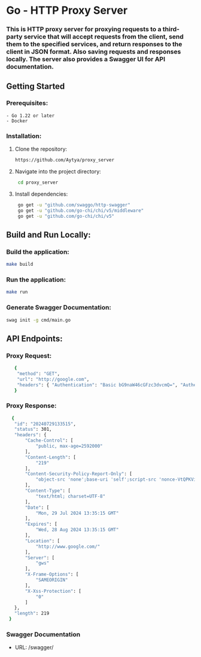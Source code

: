 # Go - HTTP Proxy Server

### This is HTTP proxy server for proxying requests to a third-party service that will accept requests from the client, send them to the specified services, and return responses to the client in JSON format. Also saving requests and responses locally. The server also provides a Swagger UI for API documentation.

## Getting Started

### Prerequisites:
    - Go 1.22 or later
    - Docker
### Installation:
1. Clone the repository:
   ```bash
   https://github.com/Aytya/proxy_server
   ```
2. Navigate into the project directory:
   ```bash
    cd proxy_server
   ```
3. Install dependencies:
   ```bash
    go get -u "github.com/swaggo/http-swagger"
    go get -u "github.com/go-chi/chi/v5/middleware"
    go get -u "github.com/go-chi/chi/v5"
   ```

##  Build and Run Locally:
 ### Build the application:
   ```bash
   make build
   ```
 ### Run the application:
   ```bash
   make run
   ```
 ### Generate Swagger Documentation:
   ```bash
   swag init -g cmd/main.go
   ```
## API Endpoints:
 ### Proxy Request:
 ```bash
    {
     "method": "GET",
     "url": "http://google.com",
     "headers": { "Authentication": "Basic bG9naW46cGFzc3dvcmQ=", "Authentications": "Basic bG9naW46cGFzc3dvcmQ=" }
    }
 ```
 ### Proxy Response:
 ```bash
   {
    "id": "20240729133515",
    "status": 301,
    "headers": {
        "Cache-Control": [
            "public, max-age=2592000"
        ],
        "Content-Length": [
            "219"
        ],
        "Content-Security-Policy-Report-Only": [
            "object-src 'none';base-uri 'self';script-src 'nonce-VtQPKVi6nhCLiMooge89Cw' 'strict-dynamic' 'report-sample' 'unsafe-eval' 'unsafe-inline' https: http:;report-uri https://csp.withgoogle.com/csp/gws/other-hp"
        ],
        "Content-Type": [
            "text/html; charset=UTF-8"
        ],
        "Date": [
            "Mon, 29 Jul 2024 13:35:15 GMT"
        ],
        "Expires": [
            "Wed, 28 Aug 2024 13:35:15 GMT"
        ],
        "Location": [
            "http://www.google.com/"
        ],
        "Server": [
            "gws"
        ],
        "X-Frame-Options": [
            "SAMEORIGIN"
        ],
        "X-Xss-Protection": [
            "0"
        ]
    },
    "length": 219
  }
 ```
 ### Swagger Documentation
   - URL: /swagger/
